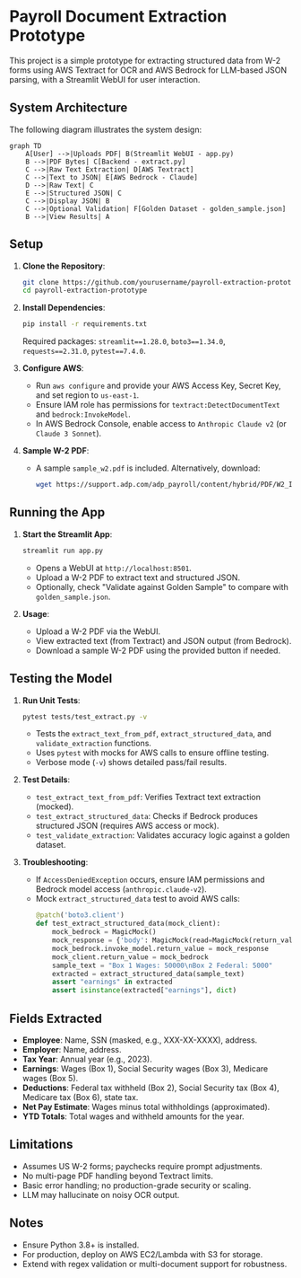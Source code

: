 # Payroll Document Extraction Prototype

This project is a simple prototype for extracting structured data from W-2 forms using AWS Textract for OCR and AWS Bedrock for LLM-based JSON parsing, with a Streamlit WebUI for user interaction.

## System Architecture
The following diagram illustrates the system design:

```mermaid
graph TD
    A[User] -->|Uploads PDF| B(Streamlit WebUI - app.py)
    B -->|PDF Bytes| C[Backend - extract.py]
    C -->|Raw Text Extraction| D[AWS Textract]
    C -->|Text to JSON| E[AWS Bedrock - Claude]
    D -->|Raw Text| C
    E -->|Structured JSON| C
    C -->|Display JSON| B
    C -->|Optional Validation| F[Golden Dataset - golden_sample.json]
    B -->|View Results| A
```

## Setup
1. **Clone the Repository**:
   ```bash
   git clone https://github.com/yourusername/payroll-extraction-prototype.git
   cd payroll-extraction-prototype
   ```

2. **Install Dependencies**:
   ```bash
   pip install -r requirements.txt
   ```
   Required packages: `streamlit==1.28.0`, `boto3==1.34.0`, `requests==2.31.0`, `pytest==7.4.0`.

3. **Configure AWS**:
   - Run `aws configure` and provide your AWS Access Key, Secret Key, and set region to `us-east-1`.
   - Ensure IAM role has permissions for `textract:DetectDocumentText` and `bedrock:InvokeModel`.
   - In AWS Bedrock Console, enable access to `Anthropic Claude v2` (or `Claude 3 Sonnet`).

4. **Sample W-2 PDF**:
   - A sample `sample_w2.pdf` is included. Alternatively, download:
     ```bash
     wget https://support.adp.com/adp_payroll/content/hybrid/PDF/W2_Interactive.pdf -O sample_w2.pdf
     ```

## Running the App
1. **Start the Streamlit App**:
   ```bash
   streamlit run app.py
   ```
   - Opens a WebUI at `http://localhost:8501`.
   - Upload a W-2 PDF to extract text and structured JSON.
   - Optionally, check "Validate against Golden Sample" to compare with `golden_sample.json`.

2. **Usage**:
   - Upload a W-2 PDF via the WebUI.
   - View extracted text (from Textract) and JSON output (from Bedrock).
   - Download a sample W-2 PDF using the provided button if needed.

## Testing the Model
1. **Run Unit Tests**:
   ```bash
   pytest tests/test_extract.py -v
   ```
   - Tests the `extract_text_from_pdf`, `extract_structured_data`, and `validate_extraction` functions.
   - Uses `pytest` with mocks for AWS calls to ensure offline testing.
   - Verbose mode (`-v`) shows detailed pass/fail results.

2. **Test Details**:
   - `test_extract_text_from_pdf`: Verifies Textract text extraction (mocked).
   - `test_extract_structured_data`: Checks if Bedrock produces structured JSON (requires AWS access or mock).
   - `test_validate_extraction`: Validates accuracy logic against a golden dataset.

3. **Troubleshooting**:
   - If `AccessDeniedException` occurs, ensure IAM permissions and Bedrock model access (`anthropic.claude-v2`).
   - Mock `extract_structured_data` test to avoid AWS calls:
     ```python
     @patch('boto3.client')
     def test_extract_structured_data(mock_client):
         mock_bedrock = MagicMock()
         mock_response = {'body': MagicMock(read=MagicMock(return_value=json.dumps({'completion': '{"earnings": {"wages": 50000}}'})))}
         mock_bedrock.invoke_model.return_value = mock_response
         mock_client.return_value = mock_bedrock
         sample_text = "Box 1 Wages: 50000\nBox 2 Federal: 5000"
         extracted = extract_structured_data(sample_text)
         assert "earnings" in extracted
         assert isinstance(extracted["earnings"], dict)
     ```

## Fields Extracted
- **Employee**: Name, SSN (masked, e.g., XXX-XX-XXXX), address.
- **Employer**: Name, address.
- **Tax Year**: Annual year (e.g., 2023).
- **Earnings**: Wages (Box 1), Social Security wages (Box 3), Medicare wages (Box 5).
- **Deductions**: Federal tax withheld (Box 2), Social Security tax (Box 4), Medicare tax (Box 6), state tax.
- **Net Pay Estimate**: Wages minus total withholdings (approximated).
- **YTD Totals**: Total wages and withheld amounts for the year.

## Limitations
- Assumes US W-2 forms; paychecks require prompt adjustments.
- No multi-page PDF handling beyond Textract limits.
- Basic error handling; no production-grade security or scaling.
- LLM may hallucinate on noisy OCR output.

## Notes
- Ensure Python 3.8+ is installed.
- For production, deploy on AWS EC2/Lambda with S3 for storage.
- Extend with regex validation or multi-document support for robustness.